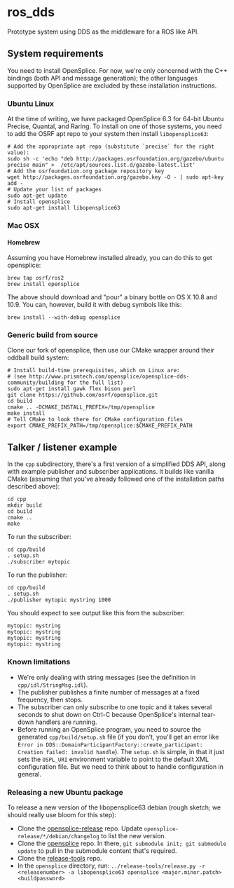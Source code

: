 # ros_dds

Prototype system using DDS as the middleware for a ROS like API.

## System requirements

You need to install OpenSplice.  For now, we're only concerned with the C++
bindings (both API and message generation); the other languages supported by
OpenSplice are excluded by these installation instructions.

### Ubuntu Linux

At the time of writing, we have packaged OpenSplice 6.3 for 64-bit Ubuntu
Precise, Quantal, and Raring.  To install on one of those systems, you need to
add the OSRF apt repo to your system then install `libopensplice63`:

~~~
# Add the appropriate apt repo (substitute `precise` for the right value):
sudo sh -c 'echo "deb http://packages.osrfoundation.org/gazebo/ubuntu precise main" >  /etc/apt/sources.list.d/gazebo-latest.list'
# Add the osrfoundation.org package repository key
wget http://packages.osrfoundation.org/gazebo.key -O - | sudo apt-key add -
# Update your list of packages
sudo apt-get update
# Install opensplice
sudo apt-get install libopensplice63
~~~

### Mac OSX

#### Homebrew

Assuming you have Homebrew installed already, you can do this to get opensplice:

```
brew tap osrf/ros2
brew install opensplice
```

The above should download and "pour" a binary bottle on OS X 10.8 and 10.9. You can, however, build it with debug symbols like this:

```
brew install --with-debug opensplice
```

### Generic build from source

Clone our fork of opensplice, then use our CMake wrapper around their oddball build system:

~~~
# Install build-time prerequisites, which on Linux are:
# (see http://www.prismtech.com/opensplice/opensplice-dds-community/building for the full list)
sudo apt-get install gawk flex bison perl
git clone https://github.com/osrf/opensplice.git
cd build
cmake .. -DCMAKE_INSTALL_PREFIX=/tmp/opensplice
make install
# Tell CMake to look there for CMake configuration files
export CMAKE_PREFIX_PATH=/tmp/opensplice:$CMAKE_PREFIX_PATH
~~~

## Talker / listener example

In the `cpp` subdirectory, there's a first version of a simplified DDS API, along with example publisher and subscriber applications.  It builds like vanilla CMake (assuming that you've already followed one of the installation paths described above):

~~~
cd cpp
mkdir build
cd build
cmake ..
make
~~~

To run the subscriber:

~~~
cd cpp/build
. setup.sh
./subscriber mytopic
~~~

To run the publisher:

~~~
cd cpp/build
. setup.sh
./publisher mytopic mystring 1000
~~~

You should expect to see output like this from the subscriber:

~~~
mytopic: mystring
mytopic: mystring
mytopic: mystring
mytopic: mystring
~~~

### Known limitations

* We're only dealing with string messages (see the definition in `cpp/idl/StringMsg.idl`).
* The publisher publishes a finite number of messages at a fixed frequency, then stops.
* The subscriber can only subscribe to one topic and it takes several seconds to shut down on Ctrl-C because OpenSplice's internal tear-down handlers are running.
* Before running an OpenSplice program, you need to source the generated `cpp/build/setup.sh` file (if you don't, you'll get an error like `Error in DDS::DomainParticipantFactory::create_participant: Creation failed: invalid handle`).  The `setup.sh` is simple, in that it just sets the `OSPL_URI` environment variable to point to the default XML configuration file.  But we need to think about to handle configuration in general.

### Releasing a new Ubuntu package

To release a new version of the libopensplice63 debian (rough sketch; we should really use bloom for this step):

* Clone the [opensplice-release](https://bitbucket.org/osrf/opensplice-release) repo.  Update `opensplice-release/*/debian/changelog` to list the new version.
* Clone the [opensplice](https://github.com/osrf/opensplice) repo.  In there, `git submodule init; git submodule update` to pull in the submodule content that's required.
* Clone the [release-tools](https://bitbucket.org/osrf/release-tools) repo.
* In the `opensplice` directory, run: `../release-tools/release.py -r <releasenumber> -a libopensplice63 opensplice <major.minor.patch> <buildpassword>`
